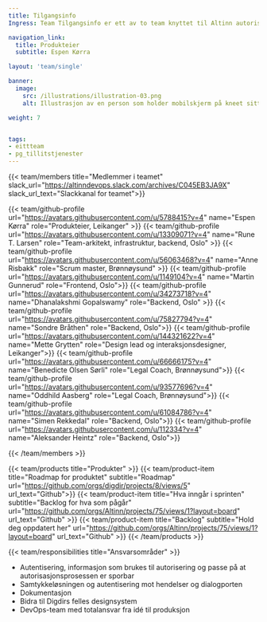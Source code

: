 ```yaml
---
title: Tilgangsinfo
Ingress: Team Tilgangsinfo er ett av to team knyttet til Altinn autorisasjon som har hovedansvar for alt som har med autentiseringen og samtykkeløsningen å gjøre. 

navigation_link:
  title: Produkteier
  subtitle: Espen Kørra

layout: 'team/single'

banner:
  image:
    src: /illustrations/illustration-03.png
    alt: Illustrasjon av en person som holder mobilskjerm på kneet sitt

weight: 7


tags:
- eittteam
- pg_tillitstjenester
---
```


{{< team/members title="Medlemmer i teamet" slack_url="https://altinndevops.slack.com/archives/C045EB3JA9X" slack_url_text="Slackkanal for teamet">}}



{{< team/github-profile url="https://avatars.githubusercontent.com/u/5788415?v=4" name="Espen Kørra" role="Produkteier, Leikanger" >}}
{{< team/github-profile url="https://avatars.githubusercontent.com/u/13309071?v=4" name="Rune T. Larsen" role="Team-arkitekt, infrastruktur, backend, Oslo" >}}
{{< team/github-profile url="https://avatars.githubusercontent.com/u/56063468?v=4" name="Anne Risbakk" role="Scrum master, Brønnøysund" >}}
{{< team/github-profile url="https://avatars.githubusercontent.com/u/1149104?v=4" name="Martin Gunnerud" role="Frontend, Oslo">}}
{{< team/github-profile url="https://avatars.githubusercontent.com/u/34273718?v=4" name="Dhanalakshmi Gopalswamy" role="Backend, Oslo" >}}
{{< team/github-profile url="https://avatars.githubusercontent.com/u/75827794?v=4" name="Sondre Bråthen" role="Backend, Oslo">}}
{{< team/github-profile url="https://avatars.githubusercontent.com/u/144321622?v=4" name="Mette Grytten" role="Design lead og interaksjonsdesigner, Leikanger">}}
{{< team/github-profile url="https://avatars.githubusercontent.com/u/66666175?v=4" name="Benedicte Olsen Sørli" role="Legal Coach, Brønnøysund">}}
{{< team/github-profile url="https://avatars.githubusercontent.com/u/93577696?v=4" name="Oddhild Aasberg" role="Legal Coach, Brønnøysund">}}
{{< team/github-profile url="https://avatars.githubusercontent.com/u/61084786?v=4" name="Simen Rekkedal" role="Backend, Oslo">}}
{{< team/github-profile url="https://avatars.githubusercontent.com/u/112334?v=4" name="Aleksander Heintz" role="Backend, Oslo">}}


{{< /team/members >}}

{{< team/products title="Produkter" >}}
{{< team/product-item title="Roadmap for produktet" subtitle="Roadmap" url="https://github.com/orgs/digdir/projects/8/views/5" url_text="Github">}}
{{< team/product-item title="Hva inngår i sprinten" subtitle="Backlog for hva som pågår" url="https://github.com/orgs/Altinn/projects/75/views/1?layout=board" url_text="Github" >}}
{{< team/product-item title="Backlog" subtitle="Hold deg oppdatert her" url="https://github.com/orgs/Altinn/projects/75/views/1?layout=board" url_text="Github" >}}
{{< /team/products >}}

{{< team/responsibilities title="Ansvarsområder" >}}

- Autentisering, informasjon som brukes til autorisering og passe på at autorisasjonsprosessen er sporbar
- Samtykkeløsningen og autentisering mot hendelser og dialogporten
- Dokumentasjon
- Bidra til Digdirs felles designsystem
- DevOps-team med totalansvar fra idé til produksjon
